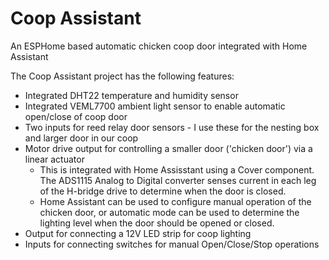 # Coop Assistant
An ESPHome based automatic chicken coop door integrated with Home Assistant

The Coop Assistant project has the following features:
* Integrated DHT22 temperature and humidity sensor
* Integrated VEML7700 ambient light sensor to enable automatic open/close of coop door
* Two inputs for reed relay door sensors - I use these for the nesting box and larger door in our coop
* Motor drive output for controlling a smaller door ('chicken door') via a linear actuator
  * This is integrated with Home Assisstant using a Cover component.  The ADS1115 Analog to Digital converter senses current in each leg of the H-bridge drive to determine when the door is closed.
  * Home Assistant can be used to configure manual operation of the chicken door, or automatic mode can be used to determine the lighting level when the door should be opened or closed.
* Output for connecting a 12V LED strip for coop lighting
* Inputs for connecting switches for manual Open/Close/Stop operations
